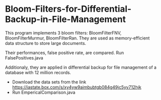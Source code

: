 # Bloom-Filters-for-Differential-Backup-in-File-Management
This program implements 3 bloom filters: BloomFilterFNV, BloomFilterMurmur, BloomFilterRan. They are used as memory-efficient data structure to store large documents. 

Their performances, false positive rate, are compared. Run FalsePositives.java

Additionaly, they are applied in differential backup for file management of a database with 12 million records. 
   - Download the data sets from the link https://iastate.box.com/s/xy4yw9aimbubtgb084g49jc5yv712hjk
   - Run EmpericalComparison.java

